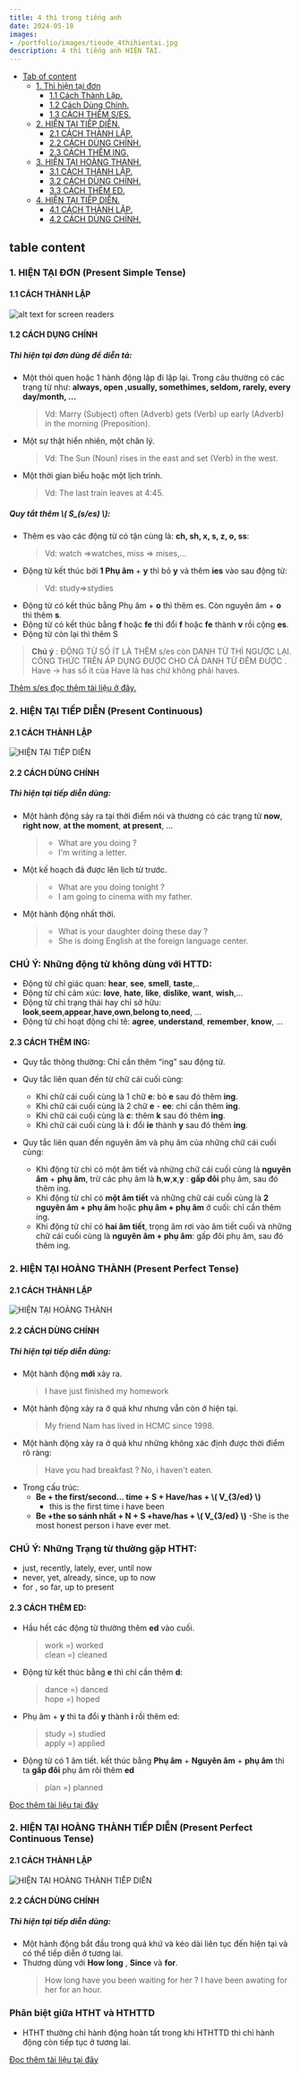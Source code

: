 ```yaml
---
title: 4 thì trong tiếng anh
date: 2024-05-18
images:
- /portfolio/images/tieude_4thihientai.jpg
description: 4 thì tiếng anh HIỆN TẠI.
---
```

<!-- this is a code block for using mathematical symbols -->
<script src="https://polyfill.io/v3/polyfill.min.js?features=es6"></script>
<script id="MathJax-script" async src="https://cdn.jsdelivr.net/npm/mathjax@3/es5/tex-mml-chtml.js"></script>

<!-- This part includes the Javascript file -->
<script type="text/javascript" id="MathJax-script" async
  src="https://cdn.jsdelivr.net/npm/mathjax@3/es5/tex-mml-chtml.js">
</script>

<!-- this part configures it -->
<script type="text/x-mathjax-config">
MathJax.Hub.Config({
  tex2jax: {
    inlineMath: [['\\(','\\)']],
    displayMath: [['$$','$$'], ['\[','\]']],
    processEscapes: true,
    processEnvironments: true,
    skipTags: ['script', 'noscript', 'style', 'textarea', 'pre'],
    TeX: { equationNumbers: { autoNumber: "AMS" },
         extensions: ["AMSmath.js", "AMSsymbols.js"] }
  }
});
</script>
- [Tab of content](#tab-of-content)
  - [1. Thì hiện tại đơn](#HIENTAIDON)
  	- [1.1 Cách Thành Lập.](#HTD_CACHTHANHLAP)
  	- [1.2 Cách Dùng Chính.](#HTD_CACHDUNGCHINH)
  	- [1.3 CÁCH THÊM S/ES.](#HTD_QUYTACTHEM_S_ES)
  - [2. HIỆN TẠI TIẾP DIỄN.](#HIENTAITIEPDIEN)
  	- [2.1 CÁCH THÀNH LẬP.](#HTHT_CACHTHANHLAP)
  	- [2.2 CÁCH DÙNG CHÍNH.](#HTTD_CACHDUDUNG)
  	- [2.3 CÁCH THÊM ING.](#HTTD_CACHTHEMING)
  - [3. HIỆN TẠI HOÀNG THANH.](#HIENTAIHOANGTHANH)
  	- [3.1 CÁCH THÀNH LẬP.](#HTHT_CACHTHANHLAP)
  	- [3.2 CÁCH DÙNG CHÍNH.](#HTHT_CACHDUDUNG)
  	- [3.3 CÁCH THÊM ED.](#HTHT_CACHTHEMED)
  - [4. HIỆN TẠI TIẾP DIỄN.](#HIENTAIHOANGTHANHTIEPDIEN)
  	- [4.1 CÁCH THÀNH LẬP.](#HTHTTD_CACHTHANHLAP)
  	- [4.2 CÁCH DÙNG CHÍNH.](#HTHTTD_CACHDUDUNG)

## table content


<a id="HIENTAIDON"></a>
### 1. HIỆN TẠI ĐƠN (Present Simple Tense) 
<a id="HTD_CACHTHANHLAP"></a>
#### 1.1 CÁCH THÀNH LẬP

![alt text for screen readers](/portfolio/images/HIENTAIDON.webp "Text to show on mouseover")

<a id="HTD_CACHDUNGCHINH"></a>
#### 1.2 CÁCH DỤNG CHÍNH


##### Thì hiện tại đơn dùng để diễn tả:
- Một thói quen hoặc 1 hành động lập đi lặp lại. Trong câu thường có các trạng từ như:   **always, open ,usually, somethimes, seldom, rarely, every day/month, ...**
	> Vd: Marry (Subject) often (Adverb) gets (Verb) up early (Adverb) in the morning (Preposition).


- Một sự thật hiển nhiên, một chân lý.
	> Vd: The Sun (Noun) rises in the east and set (Verb) in the west.


- Một thời gian biểu hoặc một lịch trình.
	 > Vd: The last train leaves at 4:45.


<a id="HTD_QUYTACTHEM_S_ES"> </a>
##### Quy tắt thêm \\( S_(s/es) \\):
- Thêm es vào các động từ có tận cùng là:  **ch, sh, x, s, z, o, ss**:
	> Vd: watch =>watches, miss => mises,...
- Động từ kết thúc bởi **1 Phụ âm** + **y** thì bỏ **y** và thêm **ies** vào sau động từ:
	> Vd: study=>stydies
- Động từ có kết thúc bằng Phụ âm + **o** thì thêm es. Còn nguyên âm + **o** thì thêm **s**.
- Động từ có kết thúc bằng **f** hoặc **fe** thì đổi **f** hoặc **fe** thành **v** rồi cộng **es**.
- Động từ còn lại thì thêm S





> **Chú ý** : ĐỘNG TỪ SỐ ÍT LÀ THÊM s/es còn DANH TỪ THÌ NGƯỢC LẠI. CÔNG THỨC TRÊN ÁP DỤNG ĐƯỢC CHO CẢ DANH TỪ ĐÊM ĐƯỢC
. Have -> has số ít của Have là has chứ không phải haves.



[Thêm s/es đọc thêm tài liệu ở đây.](https://zim.vn/cach-them-s-es-trong-thi-hien-tai-don)


<a id="HIENTAITIEPDIEN"></a>
### 2. HIỆN TẠI TIẾP DIỄN (Present Continuous)

#### 2.1 CÁCH THÀNH LẬP
![HIỆN TẠI TIẾP DIỄN](/portfolio/images/cau-truc-thi-hien-tai-tiep-dien-1.webp "Text to show on mouseover" )

<a id="HTTD_CACHDUDUNG"></a>
#### 2.2 CÁCH DÙNG CHÍNH
##### Thì hiện tại tiếp diễn dùng:

- Một hành động sảy ra tại thời điểm nói và thương có các trạng từ **now**, **right now**, **at the moment**, **at present**, ...
	> - What are you doing ? <br />
	> - I'm writing a letter.
- Một kế hoạch đả được lên lịch từ trước.
	> - What are you doing tonight ? </br>
	> - I am going to cinema with my father.
- Một hành động nhất thời.
	> - What is your daughter doing these day ?
	> - She is doing English at the foreign language center.



### CHÚ Ý: Những động từ không dùng với HTTD:
- Động từ chỉ giác quan: **hear**,  **see**,  **smell**,  **taste**,..
- Động từ chỉ cảm xúc: **love**, **hate**, **like**, **dislike**, **want**, **wish**,...
- Động từ chỉ trạng thái hay chỉ sở hữu: **look**,**seem**,**appear**,**have**,**own**,**belong to**,**need**, ...
- Động từ chỉ hoạt động chí tê: **agree**, **understand**, **remember**, **know**, ... 




<a id="HTTD_CACHTHEMING"></a>
#### 2.3 CÁCH THÊM ING:
- Quy tắc thông thường: Chỉ cần thêm “ing” sau động từ.
- Quy tắc liên quan đến từ chữ cái cuối cùng:
	- Khi chữ cái cuối cùng là 1 chữ **e**: bỏ **e** sau đó thêm **ing**.
	- Khi chữ cái cuối cùng là  2 chữ **e** - **ee**: chỉ cần thêm **ing**.
	- Khi chữ cái cuối cùng là **c**: thêm **k** sau đó thêm **ing**.
	- Khi chữ cái cuối cùng là **i**: đổi **ie** thành **y** sau đó thêm **ing**.

- Quy tắc liên quan đến nguyên âm và phụ âm của những chữ cái cuối cùng:
	- Khi động từ chỉ có một âm tiết và những chữ cái cuối cùng là **nguyên âm** + **phụ âm**, trừ các phụ âm là **h**,**w**,**x**,**y** : **gấp đôi** phụ âm, sau đó thêm ing.
	- Khi động từ chỉ có **một âm tiết** và những chữ cái cuối cùng là **2 nguyên âm + phụ âm** hoặc **phụ âm + phụ âm** ở cuối: chỉ cần thêm ing.
 	- Khi động từ chỉ có **hai âm tiết**, trọng âm rơi vào âm tiết cuối và những chữ cái cuối cùng là **nguyên âm + phụ âm**: gấp đôi phụ âm, sau đó thêm ing.


<a id="HIENTAIHOANGTHANH"></a>
### 2. HIỆN TẠI HOÀNG THÀNH (Present Perfect Tense)

#### 2.1 CÁCH THÀNH LẬP
![HIỆN TẠI HOÀNG THÀNH](/portfolio/images/tong-quan-thi-hien-tai-hoan-thanh.jpg "Text to show on mouseover" )

<a id="HTHT_CACHDUDUNG"></a>
#### 2.2 CÁCH DÙNG CHÍNH
##### Thì hiện tại tiếp diễn dùng:

- Một hành động **mới** xảy ra.
	> I have just finished my homework
- Một hành động xảy ra ở quá khư nhưng vẫn còn ở hiện tại.
	> My friend Nam has lived in HCMC since 1998.
-  Một hành động xảy ra ở quá khư những không xác định được thời điểm rõ ràng:
	> Have you had breakfast ?
	> No, i haven't eaten.
- Trong cấu trúc:
	- **Be + the first/second... time + S + Have/has + \\( V_{3/ed} \\)**
		- this is the first time i have been
	- **Be +the so sánh nhất + N + S +have/has + \\( V_{3/ed} \\)**
		-She is the most honest person i have ever met.



### CHÚ Ý: Những Trạng từ thường gặp HTHT:
- just, recently, lately,  ever, until now
- never, yet, already, since, up to now
- for , so far,  up to present



<a id="HTHT_CACHTHEMED"></a>
#### 2.3 CÁCH THÊM ED:
- Hầu hết các động từ thường thêm **ed** vào cuối.
	> work =) worked </br>
	> clean =) cleaned 
- Động từ kết thúc bằng **e** thì chỉ cần thêm **d**:
	> dance =) danced </br>
	> hope =) hoped 
- Phụ âm + **y** thì ta đổi **y** thành **i** rồi thêm ed:
	> study =) studied </br>
	> apply =) applied
- Động từ có 1 âm tiết. kết thúc bằng **Phụ âm** + **Nguyên âm** + **phụ âm** thì ta **gấp đôi** phụ âm rôi thêm **ed**
	> plan =) planned

[Đọc thêm tài liệu tại đây](https://vn.elsaspeak.com/cach-them-duoi-ed/)




<a id="HIENTAIHOANGTHANHTIEPDIEN"></a>
### 2. HIỆN TẠI HOÀNG THÀNH TIẾP DIỄN (Present Perfect Continuous Tense)

#### 2.1 CÁCH THÀNH LẬP
![HIỆN TẠI HOÀNG THÀNH TIẾP DIỄN](cong-thuc-thi-hien-tai-hoan-thanh-tiep-dien.png "Text to show on mouseover" )

<a id="HTHTTD_CACHDUDUNG"></a>
#### 2.2 CÁCH DÙNG CHÍNH
##### Thì hiện tại tiếp diễn dùng:

- Một hành động bắt đầu trong quá khứ và kéo dài liên tục đến hiện tại và có thể tiếp diễn ở tương lai.
- Thương dùng với **How long** , **Since** và **for**.
	> How long have you been waiting for her ?
	> I have been awating for her for an hour.



### Phân biệt giữa HTHT và HTHTTD
- HTHT thường chỉ hành động hoàn tất trong khi HTHTTD thì chỉ hành động còn tiếp tục ở tương lai.







[Đọc thêm tài liệu tại đây](https://nativex.edu.vn/tu-hoc/thi-hien-tai-hoan-thanh-tiep-dien-2/)